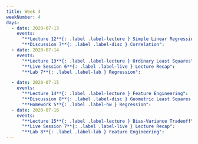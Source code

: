```yaml
---
title: Week 4
weekNumber: 4
days:
  - date: 2020-07-13
    events:
      "**Lecture 12**{: .label .label-lecture } Simple Linear Regression":
      "**Discussion 7**{: .label .label-disc } Correlation":
  - date: 2020-07-14
    events:
      "**Lecture 13**{: .label .label-lecture } Ordinary Least Squares":
      "**Live Session 6**{: .label .label-live } Lecture Recap":
      "**Lab 7**{: .label .label-lab } Regression":

  - date: 2020-07-15
    events:
      "**Lecture 14**{: .label .label-lecture } Feature Engineering":
      "**Discussion 8**{: .label .label-disc } Geometric Least Squares & One Hot Encoding":
      "**Homework 5**{: .label .label-hw } Regression":
  - date: 2020-07-16
    events:
      "**Lecture 15**{: .label .label-lecture } Bias-Variance Tradeoff":
      "**Live Session 7**{: .label .label-live } Lecture Recap":
      "**Lab 8**{: .label .label-lab } Feature Engineering":
---
```


